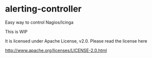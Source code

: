 alerting-controller
===================

Easy way to control Nagios/Icinga

This is WIP

It is licensed under Apache License, v2.0. Please read the license here

http://www.apache.org/licenses/LICENSE-2.0.html
